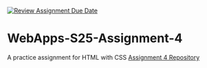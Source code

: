 [![Review Assignment Due Date](https://classroom.github.com/assets/deadline-readme-button-22041afd0340ce965d47ae6ef1cefeee28c7c493a6346c4f15d667ab976d596c.svg)](https://classroom.github.com/a/R-tv1cng)
# WebApps-S25-Assignment-4
A practice assignment for HTML with CSS
<a href="https://github.com/44-563-WebApps-S25/44563-webapps-s25-assignment4-lohithavodnala.git">Assignment 4 Repository</a>

